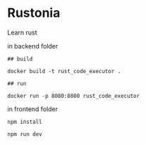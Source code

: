 # Rustonia
Learn rust

in backend folder

    ## build 

    docker build -t rust_code_executor .

    ## run

    docker run -p 8080:8080 rust_code_executor

in frontend folder 

    npm install 

    npm run dev
